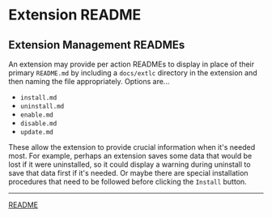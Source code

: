 # Extension README

## Extension Management READMEs

An extension may provide per action READMEs to display in place of their primary `README.md` by including a `docs/extlc` directory in the extension and then naming the file appropriately. Options are...

* `install.md`
* `uninstall.md`
* `enable.md`
* `disable.md`
* `update.md`

These allow the extension to provide crucial information when it's needed most. For example, perhaps an extension saves some data that would be lost if it were uninstalled, so it could display a warning during uninstall to save that data first if it's needed. Or maybe there are special installation procedures that need to be followed before clicking the `Install` button.

---

[README](../README.md)
